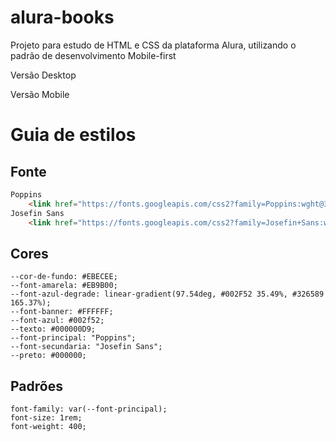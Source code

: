 # alura-books


Projeto para estudo de HTML e CSS da plataforma Alura, utilizando o padrão de desenvolvimento Mobile-first


Versão Desktop



Versão Mobile



# Guia de estilos


## Fonte

```html
Poppins
    <link href="https://fonts.googleapis.com/css2?family=Poppins:wght@300;400;500;700&display=swap" rel="stylesheet">
Josefin Sans
    <link href="https://fonts.googleapis.com/css2?family=Josefin+Sans:wght@400;700&family=Poppins:wght@300;400;500;700&display=swap" rel="stylesheet">

```

## Cores

    --cor-de-fundo: #EBECEE;
    --font-amarela: #EB9B00;
    --font-azul-degrade: linear-gradient(97.54deg, #002F52 35.49%, #326589 165.37%);
    --font-banner: #FFFFFF;
    --font-azul: #002f52;
    --texto: #000000D9;
    --font-principal: "Poppins";
    --font-secundaria: "Josefin Sans";
    --preto: #000000;






## Padrões

    font-family: var(--font-principal);
    font-size: 1rem;
    font-weight: 400;
